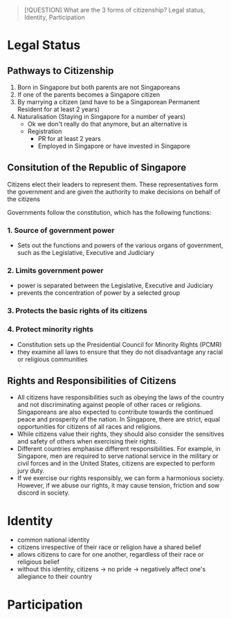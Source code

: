 > [!QUESTION] What are the 3 forms of citizenship?
> Legal status, Identity, Participation

# Legal Status

## Pathways to Citizenship

1. Born in Singapore but both parents are not Singaporeans
2. If one of the parents becomes a Singapore citizen
3. By marrying a citizen (and have to be a Singaporean Permanent Resident for at least 2 years)
4. Naturalisation (Staying in Singapore for a number of years)
	- Ok we don't really do that anymore, but an alternative is
	- Registration
		- PR for at least 2 years
		- Employed in Singapore or have invested in Singapore

## Consitution of the Republic of Singapore

Citizens elect their leaders to represent them. These representatives form the government and are given the authority to make decisions on behalf of the citizens

Governments follow the constitution, which has the following functions:

### 1. Source of government power

- Sets out the functions and powers of the various organs of government, such as the Legislative, Executive and Judiciary

### 2. Limits government power

- power is separated between the Legislative, Executive and Judiciary
- prevents the concentration of power by a selected group

### 3. Protects the basic rights of its citizens

### 4. Protect minority rights

- Constitution sets up the Presidential Council for Minority Rights (PCMR)
- they examine all laws to ensure that they do not disadvantage any racial or religious communities

## Rights and Responsibilities of Citizens

- All citizens have responsibilities such as obeying the laws of the country and not discriminating against people of other races or religions. Singaporeans are also expected to contribute towards the continued peace and prosperity of the nation. In Singapore, there are strict, equal opportunities for citizens of all races and religions.
- While citizens value their rights, they should also consider the sensitives and safety of others when exercising their rights.
- Different countries emphasise different responsibilities. For example, in Singapore, men are required to serve national service in the military or civil forces and in the United States, citizens are expected to perform jury duty.
- If we exercise our rights responsibly, we can form a harmonious society. However, if we abuse our rights, it may cause tension, friction and sow discord in society.

# Identity

- common national identity
- citizens irrespective of their race or religion have a shared belief
- allows citizens to care for one another, regardless of their race or religious belief
- without this identity, citizens -> no pride -> negatively affect one's allegiance to their country

# Participation